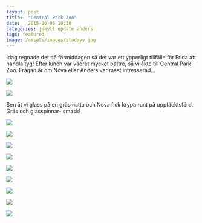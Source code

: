 ```yaml
---
layout: post
title:  "Central Park Zoo"
date:   2015-06-06 19:30
categories: jekyll update anders
tags: featured
image: /assets/images/stadsvy.jpg
---
```

Idag regnade det på förmiddagen så det var ett ypperligt tillfälle för Frida att handla tyg! Efter lunch var vädret mycket bättre, så vi åkte till Central Park Zoo. Frågan är om Nova eller Anders var mest intresserad...

![](/assets/images/killing.jpg)

![](/assets/images/zoo.jpg)

Sen åt vi glass på en gräsmatta och Nova fick krypa runt på upptäcktsfärd. Gräs och glasspinnar- smask!

![](/assets/images/ätagräs.jpg)

![](/assets/images/gladhatt.jpg)

![](/assets/images/hattkryp.jpg)

![](/assets/images/andersnovacp.jpg)

![](/assets/images/koncentrerad.jpg)

![](/assets/images/familj1.jpg)

![](/assets/images/familj2.jpg)

![](/assets/images/familj3.jpg)

![](/assets/images/familj4.jpg)









